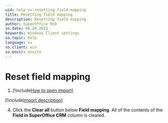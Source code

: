 ```yaml
---
uid: help-sv-resetting-field-mapping
title: Resetting field mapping
description: Resetting field mapping
author: SuperOffice RnD
so.date: 06.29.2022
keywords: Windows Client settings
so.topic: help
language: sv
so.client: win
so.envir: onsite
---
```


# Reset field mapping
<!-- markdownlint-disable-file MD029 -->

1. [!include[How to open import](includes/open-import.md)]

[!include[Import description](includes/step-import-description.md)]
<!-- Include covers steps 2-3. Next line MUST be 4. -->
4. Click the **Clear all** button below **Field mapping**. All of the contents of the **Field in SuperOffice CRM** column is cleared.

<!-- Referenced links -->

<!-- Referenced images -->

